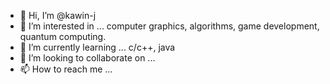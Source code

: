 - 👋 Hi, I’m @kawin-j
- 👀 I’m interested in ... computer graphics, algorithms, game development, quantum computing.
- 🌱 I’m currently learning ... c/c++, java
- 💞️ I’m looking to collaborate on ...
- 📫 How to reach me ...

<!---
kawin-j/kawin-j is a ✨ special ✨ repository because its `README.md` (this file) appears on your GitHub profile.
You can click the Preview link to take a look at your changes.
--->
